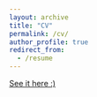 ```yaml
---
layout: archive
title: "CV"
permalink: /cv/
author_profile: true
redirect_from:
  - /resume
---
```


<a href="http://byungjunkim.github.io/files/김병준_CV.pdf" target="_blank"> See it here :) </a>